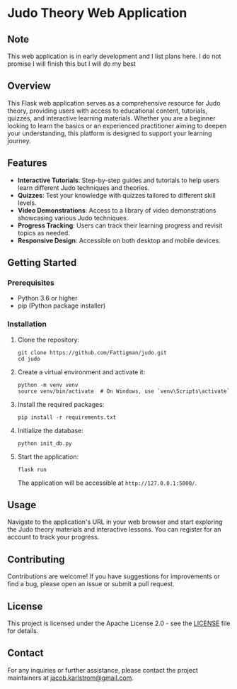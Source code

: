 # Judo Theory Web Application

## Note
This web application is in early development and I list plans here. I do not promise I will finish this but I will do my best

## Overview

This Flask web application serves as a comprehensive resource for Judo theory, providing users with access to educational content, tutorials, quizzes, and interactive learning materials. Whether you are a beginner looking to learn the basics or an experienced practitioner aiming to deepen your understanding, this platform is designed to support your learning journey.

## Features

- **Interactive Tutorials**: Step-by-step guides and tutorials to help users learn different Judo techniques and theories.
- **Quizzes**: Test your knowledge with quizzes tailored to different skill levels.
- **Video Demonstrations**: Access to a library of video demonstrations showcasing various Judo techniques.
- **Progress Tracking**: Users can track their learning progress and revisit topics as needed.
- **Responsive Design**: Accessible on both desktop and mobile devices.

## Getting Started

### Prerequisites

- Python 3.6 or higher
- pip (Python package installer)

### Installation

1. Clone the repository:
   ```
   git clone https://github.com/Fattigman/judo.git
   cd judo
   ```

2. Create a virtual environment and activate it:
   ```
   python -m venv venv
   source venv/bin/activate  # On Windows, use `venv\Scripts\activate`
   ```

3. Install the required packages:
   ```
   pip install -r requirements.txt
   ```

4. Initialize the database:
   ```
   python init_db.py
   ```

5. Start the application:
   ```
   flask run
   ```

   The application will be accessible at `http://127.0.0.1:5000/`.

## Usage

Navigate to the application's URL in your web browser and start exploring the Judo theory materials and interactive lessons. You can register for an account to track your progress.

## Contributing

Contributions are welcome! If you have suggestions for improvements or find a bug, please open an issue or submit a pull request.

## License

This project is licensed under the Apache License 2.0 - see the [LICENSE](LICENSE) file for details.

## Contact

For any inquiries or further assistance, please contact the project maintainers at [jacob.karlstrom@gmail.com](mailto:jacob.karlstrom@gmail.com).
